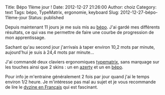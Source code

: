 Title: Bépo 11ème jour !
Date: 2012-12-27 21:26:00
Author: choiz
Category: text
Tags: bépo, TypeMatrix, ergonomie, keyboard
Slug: 2012-12-27-bépo-11ème-jour
Status: published

Depuis maintenant 11 jours je me suis mis au [bépo](http://bepo.fr/).
J'ai gardé mes différents résultats, ce qui vas me permettre de faire
une courbe de progression de mon apprentissage.

Sachant qu'au second jour j'arrivais à taper environ 10,2 mots par
minute, aujourd'hui je suis à 24,4 mots par minute…

J'ai commandé deux claviers ergonomiques
[typematrix](http://www.typematrix.com/), sans marquage sur les touches
ainsi que 2 skins : un en [azerty](http://fr.wikipedia.org/wiki/AZERTY)
et un en [bépo](http://bepo.fr).

Pour info je m'entraine généralement 2 fois par jour quand j'ai le temps
environ 1/2 heure. Je m'intéresse pas mal au sujet et je vous recommande
de lire le [dvzine en Français](http://bepo.fr/wiki/DVZine) qui est
fascinant.
